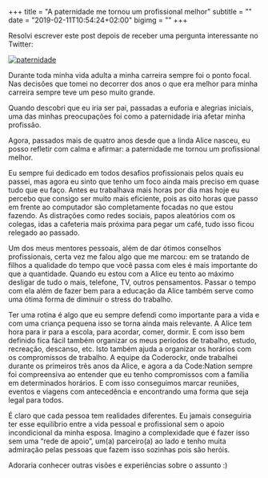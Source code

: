 +++
title = "A paternidade me tornou um profissional melhor"
subtitle = ""
date = "2019-02-11T10:54:24+02:00"
bigimg = ""
+++

Resolvi escrever este post depois de receber uma pergunta interessante no Twitter:

[![paternidade](/images/posts/paternidade.png)](/images/posts/paternidade.png) 

Durante toda minha vida adulta a minha carreira sempre foi o ponto focal. Nas decisões que tomei no decorrer dos anos o que era melhor para minha carreira sempre teve um peso muito grande.

Quando descobri que eu iria ser pai, passadas a euforia e alegrias iniciais, uma das minhas preocupações foi como a paternidade iria afetar minha profissão.

Agora, passados mais de quatro anos desde que a linda Alice nasceu, eu posso refletir com calma e afirmar: a paternidade me tornou um profissional melhor.

Eu sempre fui dedicado em todos desafios profissionais pelos quais eu passei, mas agora eu sinto que tenho um foco ainda mais preciso em quase tudo que eu faço. Antes eu trabalhava mais horas por dia mas hoje eu percebo que consigo ser muito mais eficiente, pois as oito horas que passo em frente ao computador são completamente focadas no que estou fazendo. As distrações como redes sociais, papos aleatórios com os colegas, idas a cafeteria mais próxima para pegar um café, tudo isso ficou relegado ao passado.

Um dos meus mentores pessoais, além de dar ótimos conselhos profissionais, certa vez me falou algo que me marcou: em se tratando de filhos a qualidade do tempo que você passa com eles é mais importante do que a quantidade. Quando eu estou com a Alice eu tento ao máximo desligar de tudo o mais, telefone, TV, outros pensamentos. Passar o tempo com ela além de fazer bem para a educação da Alice também serve como uma ótima forma de diminuir o stress do trabalho.

Ter uma rotina é algo que eu sempre defendi como importante para a vida e com uma criança pequena isso se torna ainda mais relevante. A Alice tem hora para ir para a escola, para acordar, comer, dormir. E com isso bem definido fica fácil também organizar os meus períodos de trabalho, estudo, recreação, descanso, etc. Isto também ajuda a organizar os horários com os compromissos de trabalho. A equipe da Coderockr, onde trabalhei durante os primeiros três anos da Alice, e agora a da Code:Nation sempre foi compreensiva ao entender que eu tenho compromissos com a família em determinados horários. E com isso conseguimos marcar reuniões, eventos e viagens com antecedência e encontrando uma forma que seja legal para todos.

É claro que cada pessoa tem realidades diferentes. Eu jamais conseguiria ter esse equilíbrio entre a vida pessoal e profissional sem o apoio incondicional da minha esposa. Imagino a complexidade que é fazer isso sem uma “rede de apoio”, um(a) parceiro(a) ao lado e tenho muita admiração pelas pessoas que fazem isso sozinhas pois são heróis.

Adoraria conhecer outras visões e experiências sobre o assunto :)